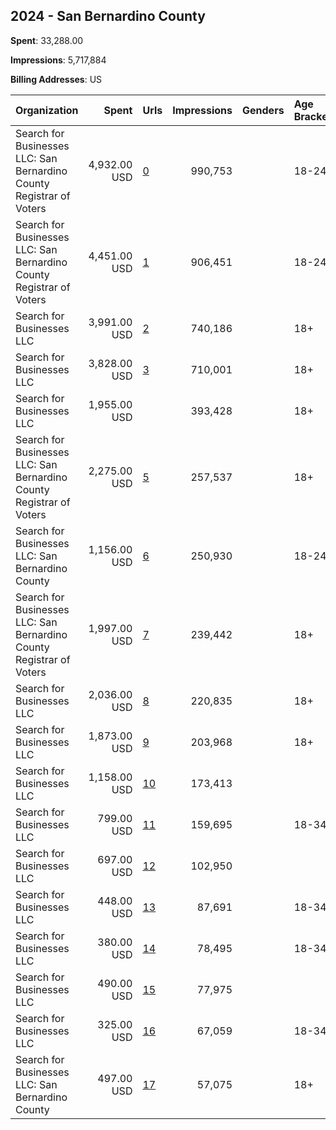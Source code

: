 ## 2024 - San Bernardino County 
**Spent**: 33,288.00

**Impressions**: 5,717,884

**Billing Addresses**: US

|Organization|Spent|Urls|Impressions|Genders|Age Brackets|Country Codes|
|:---|---:|:---|---:|:---|:---|:---|
|Search for Businesses  LLC: San Bernardino County Registrar of Voters|4,932.00 USD|[0](https://www.snap.com/political-ads/asset/64fab6013dcb3461472bbdcec9746885dd4456e354c9385344b0ec1b4ccce78b?mediaType=jpg)|990,753||18-24|united states|
|Search for Businesses  LLC: San Bernardino County Registrar of Voters|4,451.00 USD|[1](https://www.snap.com/political-ads/asset/3471c4dbb09dabc818912083991303f0a365560cff2b6228bf4dc5d205098c4a?mediaType=mp4)|906,451||18-24|united states|
|Search for Businesses  LLC|3,991.00 USD|[2](https://www.snap.com/political-ads/asset/38df6e353f2608cb5191598031a499ae15ec6b3e7e7e39dc2a37f383a256ffd2?mediaType=mp4)|740,186||18+|united states|
|Search for Businesses  LLC|3,828.00 USD|[3](https://www.snap.com/political-ads/asset/51983f262601e214c62bff0a17e8a8f6bcc87c0776ab5979a3a5aa122bce7443?mediaType=mp4)|710,001||18+|united states|
|Search for Businesses  LLC|1,955.00 USD||393,428||18+|united states|
|Search for Businesses  LLC: San Bernardino County Registrar of Voters|2,275.00 USD|[5](https://www.snap.com/political-ads/asset/d59d1f098fef92405d89808093ceee69e77be0499d23fec4b27be3c3846b7ab1?mediaType=jpg)|257,537||18+|united states|
|Search for Businesses  LLC: San Bernardino County|1,156.00 USD|[6](https://www.snap.com/political-ads/asset/d773e20e220412532119b58a2ba51302b75f4db35a4d0c35648968e874dc4493?mediaType=jpg)|250,930||18-24|united states|
|Search for Businesses  LLC: San Bernardino County Registrar of Voters|1,997.00 USD|[7](https://www.snap.com/political-ads/asset/66d007c11e1797bc89499e45036a48963f98e6ac6944fc662c49538f0aaf9df3?mediaType=mp4)|239,442||18+|united states|
|Search for Businesses  LLC|2,036.00 USD|[8](https://www.snap.com/political-ads/asset/7b32e0b1179f8e0e8eb9150bdcfffcb371a4c2405b969a791fd4c5f652bb50ea?mediaType=mp4)|220,835||18+|united states|
|Search for Businesses  LLC|1,873.00 USD|[9](https://www.snap.com/political-ads/asset/f3d6c40937b5fffb4ab38a08c06d289e6c71eda8ec1cf80ff42511bec5137ae3?mediaType=mp4)|203,968||18+|united states|
|Search for Businesses  LLC|1,158.00 USD|[10](https://www.snap.com/political-ads/asset/8887276f97a03cd1554fe5b67338481b88d4e78e8999c9d0b62a87f3a5f953d4?mediaType=jpg)|173,413|||united states|
|Search for Businesses  LLC|799.00 USD|[11](https://www.snap.com/political-ads/asset/8ea8d9cc2a1dd0693fb510591b5a57ad6afbe8ffd91eabe32de31c41ee6946ea?mediaType=jpg)|159,695||18-34|united states|
|Search for Businesses  LLC|697.00 USD|[12](https://www.snap.com/political-ads/asset/470a4cbda8a60fada7a84bda3e22808f441651a88f2b7c8cbb550c65bca9a94c?mediaType=jpg)|102,950|||united states|
|Search for Businesses  LLC|448.00 USD|[13](https://www.snap.com/political-ads/asset/adbe679a18fbc29d988b071591ed260a608d48fcc95f18839d96714384aa0765?mediaType=jpg)|87,691||18-34|united states|
|Search for Businesses  LLC|380.00 USD|[14](https://www.snap.com/political-ads/asset/a8d1088d5b17ced9acf58a6650f1bea4fedfc4414e3b3928fc92fee4c0e10e31?mediaType=mp4)|78,495||18-34|united states|
|Search for Businesses  LLC|490.00 USD|[15](https://www.snap.com/political-ads/asset/b381dae7610250b36d755f7e431e34dfd55791daf549144cc12a33aea28a417d?mediaType=mp4)|77,975|||united states|
|Search for Businesses  LLC|325.00 USD|[16](https://www.snap.com/political-ads/asset/943fad2c88f0e46ae93f3180fee8b9bbe2fd6eea959bb6317a463e849dd502e3?mediaType=jpg)|67,059||18-34|united states|
|Search for Businesses  LLC: San Bernardino County|497.00 USD|[17](https://www.snap.com/political-ads/asset/3fb6d5a281a3d97738b1fa078094ccf09b501c5af77616d9883a6456b6e38208?mediaType=jpg)|57,075||18+|united states|
